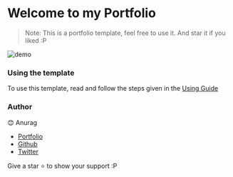 <h1>
    Welcome to my Portfolio
</h1>

> Note: This is a portfolio template, feel free to use it. And star it if you liked :P

![demo](./public/assests/docs/demo.jpg)


### Using the template

To use this template, read and follow the steps given in the [Using Guide](./USING.md)

### Author

😊 Anurag

- [Portfolio](https://anurag.tech)
- [Github](https://github.com/teachdugsimt)
- [Twitter](https://twitter.com/imanuraglol)

Give a star ⭐ to show your support :P
